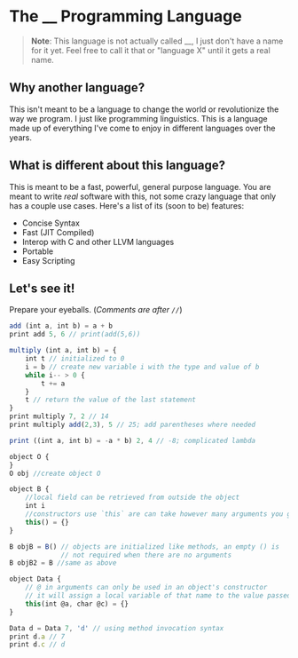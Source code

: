 # The __ Programming Language

> **Note**: This language is not actually called __, 
  I just don't have a name for it yet. Feel free to 
  call it that or "language X" until it gets a real 
  name.

## Why another language?
This isn't meant to be a language to change the world
or revolutionize the way we program. I just like programming
linguistics. This is a language made up of everything
I've come to enjoy in different languages over the years.

## What is different about this language?
This is meant to be a fast, powerful, general purpose
language. You are meant to write _real_ software with
this, not some crazy language that only has a couple
use cases. Here's a list of its (soon to be) features:

* Concise Syntax
* Fast (JIT Compiled)
* Interop with C and other LLVM languages
* Portable
* Easy Scripting

## Let's see it!
Prepare your eyeballs. (_Comments are after `//`_)

```javascript
add (int a, int b) = a + b
print add 5, 6 // print(add(5,6))

multiply (int a, int b) = {
    int t // initialized to 0
    i = b // create new variable i with the type and value of b
    while i-- > 0 {
        t += a
    }
    t // return the value of the last statement
}
print multiply 7, 2 // 14
print multiply add(2,3), 5 // 25; add parentheses where needed

print ((int a, int b) = -a * b) 2, 4 // -8; complicated lambda

object O {
}
O obj //create object O

object B {
    //local field can be retrieved from outside the object
    int i
    //constructors use `this` are can take however many arguments you give it
    this() = {}
}

B objB = B() // objects are initialized like methods, an empty () is
             // not required when there are no arguments
B objB2 = B //same as above

object Data {
    // @ in arguments can only be used in an object's constructor
    // it will assign a local variable of that name to the value passed in
    this(int @a, char @c) = {}
}

Data d = Data 7, 'd' // using method invocation syntax
print d.a // 7
print d.c // d
```